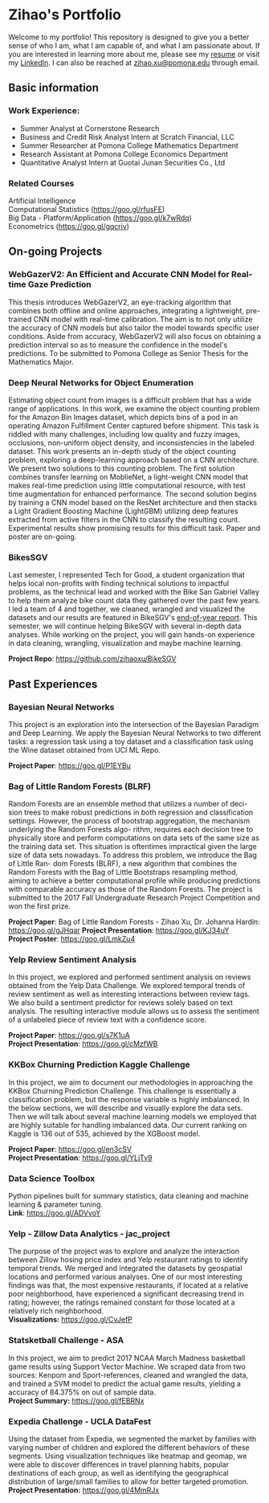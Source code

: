 # Zihao's Portfolio
Welcome to my portfolio! This repository is designed to give you a better sense of who I am, what I am capable of, and what I am passionate about. If you are interested in learning more about me, please see my [resume](https://goo.gl/gvVqxW) or visit my [LinkedIn](https://www.linkedin.com/in/zihao-xu/). I can also be reached at zihao.xu@pomona.edu through email.

## Basic information  
### Work Experience:  
- Summer Analyst at Cornerstone Research  
- Business and Credit Risk Analyst Intern at Scratch Financial, LLC  
- Summer Researcher at Pomona College Mathematics Department  
- Research Assistant at Pomona College Economics Department  
- Quantitative Analyst Intern at Guotai Junan Securities Co., Ltd  

### Related Courses  
Artificial Intelligence  
Computational Statistics (https://goo.gl/rfusFE)  
Big Data - Platform/Application (https://goo.gl/k7wRdq)  
Econometrics (https://goo.gl/gqcrjv)  


## On-going Projects  
### WebGazerV2: An Efficient and Accurate CNN Model for Real-time Gaze Prediction  
This thesis introduces WebGazerV2, an eye-tracking algorithm that combines both offline and online approaches, integrating a lightweight, pre-trained CNN model with real-time calibration. The aim is to not only utilize the accuracy of CNN models but also tailor the model towards specific user conditions. Aside from accuracy, WebGazerV2 will also focus on obtaining a prediction interval so as to measure the confidence in the model's predictions. To be submitted to Pomona College as Senior Thesis for the Mathematics Major.  


### Deep Neural Networks for Object Enumeration  
Estimating object count from images is a difficult problem that has a wide range of applications. In this work, we examine the object counting problem for the Amazon Bin Images dataset, which depicts bins of a pod in an operating Amazon Fulfillment Center captured before shipment. This task is riddled with many challenges, including low quality and fuzzy images, occlusions, non-uniform object density, and inconsistencies in the labeled dataset. This work presents an in-depth study of the object counting problem, exploring a deep-learning approach based on a CNN architecture. We present two solutions to this counting problem. The first solution combines transfer learning on MoblieNet, a light-weight CNN model that makes real-time prediction using little computational resource, with test time augmentation for enhanced performance. The second solution begins by training a CNN model based on the ResNet architecture and then stacks a Light Gradient Boosting Machine (LightGBM) utilizing deep features extracted from active filters in the CNN to classify the resulting count. Experimental results show promising results for this difficult task. Paper and poster are on-going.  

### BikesSGV  
Last semester, I represented Tech for Good, a student organization that helps local non-profits with finding technical solutions to impactful problems, as the technical lead and worked with the Bike San Gabriel Valley to help them analyze bike count data they gathered over the past few years. I led a team of 4 and together, we cleaned, wrangled and visualized the datasets and our results are featured in BikeSGV's [end-of-year report](http://www.bikesgv.org/sgvcounts.html). This semester, we will continue helping BikeSGV with several in-depth data analyses. While working on the project, you will gain hands-on experience in data cleaning, wrangling, visualization and maybe machine learning.  

**Project Repo**: https://github.com/zihaoxu/BikeSGV  

## Past Experiences  

### Bayesian Neural Networks
This project is an exploration into the intersection of the Bayesian Paradigm and Deep Learning. We apply the Bayesian Neural Networks to two different tasks: a regression task using a toy dataset and a classification task using the Wine dataset obtained from UCI ML Repo.  

**Project Paper**: https://goo.gl/P1EYBu  


### Bag of Little Random Forests (BLRF)  
Random Forests are an ensemble method that utilizes a number of deci- sion trees to make robust predictions in both regression and classification settings. However, the process of bootstrap aggregation, the mechanism underlying the Random Forests algo- rithm, requires each decision tree to physically store and perform computations on data sets of the same size as the training data set. This situation is oftentimes impractical given the large size of data sets nowadays. To address this problem, we introduce the Bag of Little Ran- dom Forests (BLRF), a new algorithm that combines the Random Forests with the Bag of Little Bootstraps resampling method, aiming to achieve a better computational profile while producing predictions with comparable accuracy as those of the Random Forests. The project is submitted to the 2017 Fall Undergraduate Research Project Competition and won the first prize.  

**Project Paper**: Bag of Little Random Forests - Zihao Xu, Dr. Johanna Hardin: https://goo.gl/gJHqar 
**Project Presentation**: https://goo.gl/KJ34uY  
**Project Poster**: https://goo.gl/LmkZu4  

### Yelp Review Sentiment Analysis  
In this project, we explored and performed sentiment analysis on reviews obtained from the Yelp Data Challenge. We explored temporal trends of review sentiment as well as interesting interactions between review tags. We also build a sentiment predictor for reviews solely based on text analysis. The resulting interactive module allows us to assess the sentiment of a unlabeled piece of review text with a confidence score.

**Project Paper**: https://goo.gl/s7K1uA  
**Project Presentation**: https://goo.gl/cMzfWB  

### KKBox Churning Prediction Kaggle Challenge  
In this project, we aim to document our methodologies in approaching the KKBox Churning Prediction Challenge. This challenge is essentially a classification problem, but the response variable is highly imbalanced. In the below sections, we will describe and visually explore the data sets. Then we will talk about several machine learning models we employed that are highly suitable for handling imbalanced data. Our current ranking on Kaggle is 136 out of 535, achieved by the XGBoost model.

**Project Paper**: https://goo.gl/en3cSV  
**Project Presentation**: https://goo.gl/YLjTv9  

### Data Science Toolbox  
Python pipelines built for summary statistics, data cleaning and machine learning & parameter tuning.  
**Link**: https://goo.gl/ADVyoY  


### Yelp - Zillow Data Analytics - jac_project   
The purpose of the project was to explore and analyze the interaction between Zillow hosing price index and Yelp restaurant ratings to identify temporal trends. We merged and integrated the datasets by geospatial locations and performed various analyses. One of our most interesting findings was that, the most expensive restaurants, if located at a relative poor neighborhood, have experienced a significant decreasing trend in rating; however, the ratings remained constant for those located at a relatively rich neighborhood.  
**Visualizations:**  https://goo.gl/CvJefP  


### Statsketball Challenge - ASA  
In this project, we aim to predict 2017 NCAA March Madness basketball game results using Support Vector Machine. We scraped data from two sources: Kenpom and Sport-references, cleaned and wrangled the data, and trained a SVM model to predict the actual game results, yielding a accuracy of 84.375% on out of sample data.  
**Project Summary:**  https://goo.gl/fEBRNx  

### Expedia Challenge - UCLA DataFest  
Using the dataset from Expedia, we segmented the market by families with varying number of children and explored the different behaviors of these segments. Using visualization techniques like heatmap and geomap, we were able to discover differences in travel planning habits, popular destinations of each group, as well as identifying the geographical distribution of large/small families to allow for better targeted promotion.  
**Project Presentation:**  https://goo.gl/4MmRJx  




